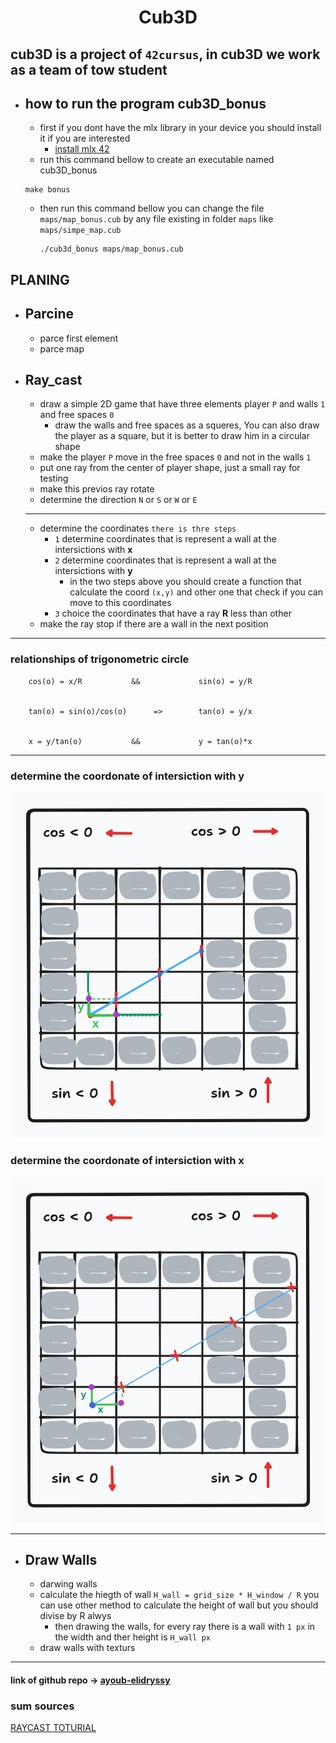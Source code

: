 <div align="center">
  <h1 style="text-align: center;">Cub3D</h1>
</div>

## cub3D is a project of `42cursus`, in cub3D we work as a team of tow student

- ## how to run the program cub3D_bonus
  - first if you dont have the mlx library in your device you should install it if you are interested
  	- [install mlx 42](https://harm-smits.github.io/42docs/libs/minilibx/getting_started.html#installation) 
  -  run this command bellow to create an executable named cub3D_bonus
  	```
  	make bonus
  	```
  - then run this command bellow you can change the file `maps/map_bonus.cub`
	by any file existing in folder `maps` like `maps/simpe_map.cub`
	```
	./cub3d_bonus maps/map_bonus.cub
	```
## PLANING
- ## Parcine

	- parce first element
	- parce map

- ## Ray_cast
	- draw a simple 2D game that have three elements player `P` and walls `1` and free spaces `0`
 		- draw the walls and free spaces as a squeres, You can also draw the player as a square, but it is better to draw him in a circular shape
	- make the player `P` move in the free spaces `0` and not in the walls `1` 
	- put one ray from the center of player shape, just a small ray for testing
	- make this previos ray rotate
	- determine the direction `N` or `S` or `W` or `E`
	***
	- determine the coordinates `there is thre steps`
		- `1` determine coordinates that is represent a wall at the intersictions with __x__
		- `2` determine coordinates that is represent a wall at the intersictions with __y__
			- in the two steps above you should create a function that calculate the coord `(x,y)`
				and other one that check if you can  move to this coordinates
		- `3` choice the coordinates that have a ray __R__ less than other
	- make the ray stop if there are a wall in the next position

*** 
### relationships of trigonometric circle

		cos(o) = x/R           &&             sin(o) = y/R


		tan(o) = sin(o)/cos(o)      =>        tan(o) = y/x


		x = y/tan(o)           &&             y = tan(o)*x



***


### determine the coordonate of intersiction with y
![](img/dda_y.png)
### determine the coordonate of intersiction with x
![](img/dda_x.png)
***
- ## Draw Walls
	- darwing walls
 	- calculate the hiegth of wall `H_wall = grid_size * H_window / R`
  	 you can use other method to calculate the height of wall but you should
  	 divise by R alwys
    	- then drawing the walls, for every ray there is a wall with `1 px` in the width and ther height is `H_wall px`
	- draw walls with texturs

---
#### link of github repo -> [ayoub-elidryssy](https://github.com/gxxpython/cub)
### sum sources
[RAYCAST TOTURIAL](https://permadi.com/1996/05/ray-casting-tutorial-table-of-contents/) 




